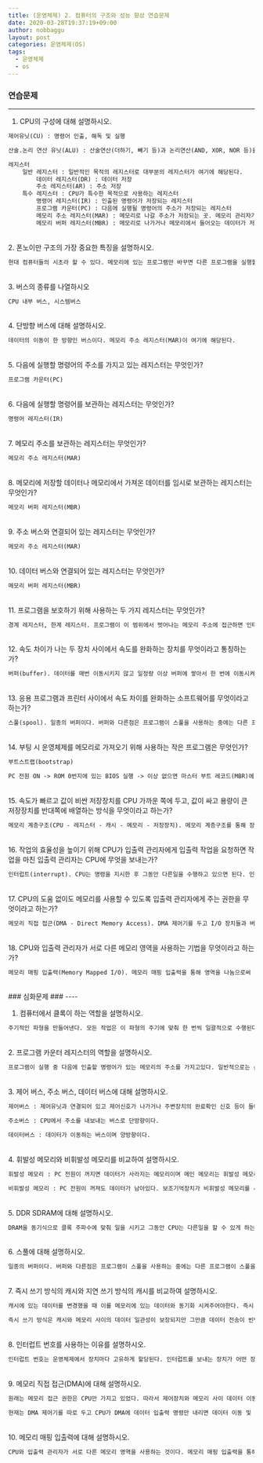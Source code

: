 ```yaml
---
title: (운영체제) 2. 컴퓨터의 구조와 성능 향상 연습문제
date: 2020-03-28T19:37:19+09:00
author: nobbaggu
layout: post
categories: 운영체제(OS)
tags:
  - 운영체제
  - os
---
```


### 연습문제 ###
----

1. CPU의 구성에 대해 설명하시오.

~~~ txt
제어유닛(CU) : 명령어 인출, 해독 및 실행

산술.논리 연산 유닛(ALU) : 산술연산(더하기, 빼기 등)과 논리연산(AND, XOR, NOR 등)을 수행

레지스터
	일반 레지스터 : 일반적인 목적의 레지스터로 대부분의 레지스터가 여기에 해당된다.
		데이터 레지스터(DR) : 데이터 저장
		주소 레지스터(AR) : 주소 저장
	특수 레지스터 : CPU가 특수한 목적으로 사용하는 레지스터
		명령어 레지스터(IR) : 인출된 명령어가 저장되는 레지스터
		프로그램 카운터(PC) : 다음에 실행될 명령어의 주소가 저장되는 레지스터
		메모리 주소 레지스터(MAR) : 메모리로 나갈 주소가 저장되는 곳. 메모리 관리자가 이 레지스터를 참조한다.
		메모리 버퍼 레지스터(MBR) : 메모리로 나가거나 메모리에서 들어오는 데이터가 저장되는 곳. 메모리 관리자가 이 레지스터를 참조하거나 여기에 데이터를 넣는다.
~~~
	
<br>
2. 폰노이만 구조의 가장 중요한 특징을 설명하시오.

~~~ txt
현대 컴퓨터들의 시초라 할 수 있다. 메모리에 있는 프로그램만 바꾸면 다른 프로그램을 실행할 수 있다. 그리고 프로그램을 실행하려면 항상 메모리에 올려야한다. 즉, 프로그래밍 가능한 컴퓨터 방식이다.
~~~

<br>
3. 버스의 종류를 나열하시오

~~~ txt
CPU 내부 버스, 시스템버스
~~~

<br>
4. 단방향 버스에 대해 설명하시오.

~~~ txt
데이터의 이동이 한 방향인 버스이다. 메모리 주소 레지스터(MAR)이 여기에 해당된다.
~~~

<br>
5. 다음에 실행할 명령어의 주소를 가지고 있는 레지스터는 무엇인가?

~~~ txt
프로그램 카운터(PC)
~~~

<br>
6. 다음에 실행할 명령어를 보관하는 레지스터는 무엇인가?

~~~ txt
명령어 레지스터(IR)
~~~

<br>
7. 메모리 주소를 보관하는 레지스터는 무엇인가?

~~~ txt
메모리 주소 레지스터(MAR)
~~~

<br>
8. 메모리에 저장할 데이터나 메모리에서 가져온 데이터를 임시로 보관하는 레지스터는 무엇인가?

~~~ txt
메모리 버퍼 레지스터(MBR)
~~~

<br>
9. 주소 버스와 연결되어 있는 레지스터는 무엇인가?

~~~ txt
메모리 주소 레지스터(MAR)
~~~

<br>
10. 데이터 버스와 연결되어 있는 레지스터는 무엇인가?

~~~ txt
메모리 버퍼 레지스터(MBR)
~~~

<br>
11. 프로그램을 보호하기 위해 사용하는 두 가지 레지스터는 무엇인가?

~~~ txt
경계 레지스터, 한계 레지스터. 프로그램이 이 범위에서 벗어나는 메모리 주소에 접근하면 인터럽트가 발생하고 운영체제가 프로그램을 강제 종료한다.
~~~

<br>
12. 속도 차이가 나는 두 장치 사이에서 속도를 완화하는 장치를 무엇이라고 통칭하는가?

~~~ txt
버퍼(buffer). 데이터를 매번 이동시키지 않고 일정량 이상 버퍼에 쌓아서 한 번에 이동시켜 효율을 높일 수 있다.
~~~

<br>
13. 응용 프로그램과 프린터 사이에서 속도 차이를 완화하는 소프트웨어를 무엇이라고 하는가?

~~~ txt
스풀(spool). 일종의 버퍼이다. 버퍼와 다른점은 프로그램이 스풀을 사용하는 중에는 다른 프로그램이 스풀을 사용할 수 없고 대기해야한다. 즉, 프로그램간에 공유되지 않는다.
~~~

<br>
14. 부팅 시 운영체제를 메모리로 가져오기 위해 사용하는 작은 프로그램은 무엇인가?

~~~ txt
부트스트랩(bootstrap)

PC 전원 ON -> ROM 0번지에 있는 BIOS 실행 -> 이상 없으면 마스터 부트 레코드(MBR)에 있는 부트스트랩 코드를 메모리에 올려 실행 -> 부트스트랩 코드가 운영체제를 메모리에 로드하여 실행
~~~

<br>
15. 속도가 빠르고 값이 비싼 저장장치를 CPU 가까운 쪽에 두고, 값이 싸고 용량이 큰 저장장치를 반대쪽에 배열하는 방식을 무엇이라고 하는가?

~~~ txt
메모리 계층구조(CPU - 레지스터 - 캐시 - 메모리 - 저장장치). 메모리 계층구조를 통해 장치간 속도차이를 완화할 수 있다.
~~~

<br>
16. 작업의 효율성을 높이기 위해 CPU가 입출력 관리자에게 입출력 작업을 요청하면 작업을 마친 입출력 관리자는 CPU에 무엇을 보내는가?

~~~ txt
인터럽트(interrupt). CPU는 명령을 지시한 후 그동안 다른일을 수행하고 있으면 된다. 인터럽트가 도착하면 그때 처리해야 할 부분을 실행한다.
~~~

<br>
17. CPU의 도움 없이도 메모리를 사용할 수 있도록 입출력 관리자에게 주는 권한을 무엇이라고 하는가?

~~~ txt
메모리 직접 접근(DMA - Direct Memory Access). DMA 제어기를 두고 I/O 장치들과 버스를 통해 연결시킨다. CPU는 DMA에 입출력 명령만 내려주면 나머지 과정은 DMA가 처리한다. 요즘은 이를 더욱 발전시킨 I/O 프로세서가 DMA를 대신하는데, DMA에 몇 가지 기능을 추가한 것이다.
~~~

<br>
18. CPU와 입출력 관리자가 서로 다른 메모리 영역을 사용하는 기법을 무엇이라고 하는가?

~~~ txt
메모리 매핑 입출력(Memory Mapped I/O). 메모리 매핑 입출력을 통해 영역을 나눔으로써 메모리에 CPU가 사용하는 데이터와 입출력 장치의 데이터가 복잡하게 섞이지 않고 체계적으로 관리될 수 있다.
~~~
	
<br>
### 심화문제 ###
----

1. 컴퓨터에서 클록이 하는 역할을 설명하시오.

~~~ txt
주기적인 파형을 만들어낸다. 모든 작업은 이 파형의 주기에 맞춰 한 번씩 일괄적으로 수행된다. CPU의 명령어 인출, 해독, 실행 뿐만 아니라 버스에서의 데이터 이동 역시 클럭 주파수에 맞춰 발생한다. 시스템 버스는 메인보드 클럭의 주파수에 맞춰 데이터를 이동시킨다.
~~~

<br>
2. 프로그램 카운터 레지스터의 역할을 설명하시오.

~~~ txt
프로그램이 실행 중 다음에 인출할 명령어가 있는 메모리의 주소를 가지고있다. 일반적으로는 순차적인 실행 흐름에따라 이 값은 메모리 주소 단위로 하나씩 증가하지만 분기나 루틴 호출이 발생하면 다음에 실행할 명령어의 주소가 PC에 적재된다.
~~~

<br>
3. 제어 버스, 주소 버스, 데이터 버스에 대해 설명하시오.

~~~ txt
제어버스 : 제어유닛과 연결되어 있고 제어신호가 나가거나 주변장치의 완료확인 신호 등이 들어오는 버스이다.

주소버스 : CPU에서 주소를 내보내는 버스로 단방향이다.

데이터버스 : 데이터가 이동하는 버스이며 양방향이다.
~~~

<br>
4. 휘발성 메모리와 비휘발성 메모리를 비교하여 설명하시오.

~~~ txt
휘발성 메모리 : PC 전원이 꺼지면 데이터가 사라지는 메모리이며 메인 메모리는 휘발성 메모리를 사용한다. 종류로는 SRAM, DRAM, SDRAM, DDR SDRAM 등이 있다.

비휘발성 메모리 : PC 전원이 꺼져도 데이터가 남아있다. 보조기억장치가 비휘발성 메모리를 사용한다. 하드디스크, CD, 플래시 메모리(SSD) 등이 대표적이다.
~~~

<br>
5. DDR SDRAM에 대해 설명하시오.

~~~ txt
DRAM을 동기식으로 클록 주파수에 맞춰 일을 시키고 그동안 CPU는 다른일을 할 수 있게 하는 SDRAM이 있다. SDRAM의 버스 클록 주파수를 2배 높임으로써 데이터 전송 속도를 더욱 개선시킨 것이 DDR SDRAM이다. 이와같은 방식으로 대역폭을 2배씩 계속 높여 현재는 DDR4 SDRAM까지 상용화 되었다.
~~~

<br>
6. 스풀에 대해 설명하시오.

~~~ txt
일종의 버퍼이다. 버퍼와 다른점은 프로그램이 스풀을 사용하는 중에는 다른 프로그램이 스풀을 사용할 수 없고 대기해야한다. 즉, 프로그램간에 공유되지 않는다.
~~~

<br>
7. 즉시 쓰기 방식의 캐시와 지연 쓰기 방식의 캐시를 비교하여 설명하시오.

~~~ txt
캐시에 있는 데이터를 변경했을 때 이를 메모리에 있는 데이터와 동기화 시켜주어야한다. 즉시 쓰기 방식은 캐시 변경이 있을 때마다 메모리의 데이터도 바로바로 동기화 시켜주는 것이다. 지연 쓰기 방식은 변경된 내용을 모아 한 번에 변경시켜주는 것이다.

즉시 쓰기 방식은 캐시와 메모리 사이의 데이터 일관성이 보장되지만 그만큼 데이터 전송이 빈번하여 효율적이지 못하다. 지연 쓰기 방식은 데이터를 한 번에 모아 이동시키기 때문에 효율적이지만 캐시와 메모리 사이 데이터의 일관성이 깨질 수 있다.
~~~

<br>
8. 인터럽트 번호를 사용하는 이유를 설명하시오.

~~~ txt
인터럽트 번호는 운영체제에서 장치마다 고유하게 할당된다. 인터럽트를 보내는 장치가 어떤 장치인지 알리기 위해서 사용한다.
~~~

<br>
9. 메모리 직접 접근(DMA)에 대해 설명하시오.

~~~ txt
원래는 메모리 접근 권한은 CPU만 가지고 있었다. 따라서 제어장치와 메모리 사이 데이터 이동이 있을때마다 CPU가 사이에서 중재하며 데이터를 받오오고 보내주어야 했기 때문에 효율적인 측면에서 매우 불리했다.

현재는 DMA 제어기를 따로 두고 CPU가 DMA에 데이터 입출력 명령만 내리면 데이터 이동 및 저장은 DMA 제어기가 알아서 관리한다. 이 때 CPU는 다른일을 할 수 있으므로 컴퓨터 성능면에서 유리하다.
~~~

<br>
10. 메모리 매핑 입출력에 대해 설명하시오.

~~~ txt
CPU와 입출력 관리자가 서로 다른 메모리 영역을 사용하는 것이다. 메모리 매핑 입출력을 통해 영역을 나눔으로써 메모리에 CPU가 사용하는 데이터와 입출력 장치의 데이터가 복잡하게 섞이지 않고 체계적으로 관리될 수 있다.
~~~
